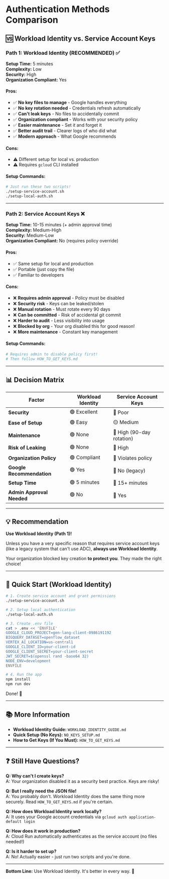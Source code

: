 # Authentication Methods Comparison

## 🆚 Workload Identity vs. Service Account Keys

### Path 1: Workload Identity (RECOMMENDED) ✅

**Setup Time:** 5 minutes  
**Complexity:** Low  
**Security:** High  
**Organization Compliant:** Yes  

#### Pros:
- ✅ **No key files to manage** - Google handles everything
- ✅ **No key rotation needed** - Credentials refresh automatically
- ✅ **Can't leak keys** - No files to accidentally commit
- ✅ **Organization compliant** - Works with your security policy
- ✅ **Easier maintenance** - Set it and forget it
- ✅ **Better audit trail** - Clearer logs of who did what
- ✅ **Modern approach** - What Google recommends

#### Cons:
- ⚠️ Different setup for local vs. production
- ⚠️ Requires `gcloud` CLI installed

#### Setup Commands:
```bash
# Just run these two scripts!
./setup-service-account.sh
./setup-local-auth.sh
```

---

### Path 2: Service Account Keys ❌

**Setup Time:** 10-15 minutes (+ admin approval time)  
**Complexity:** Medium-High  
**Security:** Medium-Low  
**Organization Compliant:** No (requires policy override)  

#### Pros:
- ✅ Same setup for local and production
- ✅ Portable (just copy the file)
- ✅ Familiar to developers

#### Cons:
- ❌ **Requires admin approval** - Policy must be disabled
- ❌ **Security risk** - Keys can be leaked/stolen
- ❌ **Manual rotation** - Must rotate every 90 days
- ❌ **Can be committed** - Risk of accidental git commit
- ❌ **Harder to audit** - Less visibility into usage
- ❌ **Blocked by org** - Your org disabled this for good reason!
- ❌ **More maintenance** - Constant key management

#### Setup Commands:
```bash
# Requires admin to disable policy first!
# Then follow HOW_TO_GET_KEYS.md
```

---

## 📊 Decision Matrix

| Factor | Workload Identity | Service Account Keys |
|--------|------------------|---------------------|
| **Security** | 🟢 Excellent | 🔴 Poor |
| **Ease of Setup** | 🟢 Easy | 🟡 Medium |
| **Maintenance** | 🟢 None | 🔴 High (90-day rotation) |
| **Risk of Leaking** | 🟢 None | 🔴 High |
| **Organization Policy** | 🟢 Compliant | 🔴 Violates policy |
| **Google Recommendation** | 🟢 Yes | 🔴 No (legacy) |
| **Setup Time** | 🟢 5 minutes | 🔴 15+ minutes |
| **Admin Approval Needed** | 🟢 No | 🔴 Yes |

---

## 💡 Recommendation

**Use Workload Identity (Path 1)!**

Unless you have a very specific reason that requires service account keys (like a legacy system that can't use ADC), **always use Workload Identity**.

Your organization blocked key creation **to protect you**. They made the right choice!

---

## 🚀 Quick Start (Workload Identity)

```bash
# 1. Create service account and grant permissions
./setup-service-account.sh

# 2. Setup local authentication
./setup-local-auth.sh

# 3. Create .env file
cat > .env << 'ENVFILE'
GOOGLE_CLOUD_PROJECT=gen-lang-client-0986191192
BIGQUERY_DATASET=openflow_dataset
VERTEX_AI_LOCATION=us-central1
GOOGLE_CLIENT_ID=your-client-id
GOOGLE_CLIENT_SECRET=your-client-secret
JWT_SECRET=$(openssl rand -base64 32)
NODE_ENV=development
ENVFILE

# 4. Run the app
npm install
npm run dev
```

Done! 🎉

---

## 📚 More Information

- **Workload Identity Guide:** `WORKLOAD_IDENTITY_GUIDE.md`
- **Quick Setup (No Keys):** `NO_KEYS_SETUP.md`
- **How to Get Keys (If You Must):** `HOW_TO_GET_KEYS.md`

---

## ❓ Still Have Questions?

**Q: Why can't I create keys?**  
A: Your organization disabled it as a security best practice. Keys are risky!

**Q: But I really need the JSON file!**  
A: You probably don't. Workload Identity does the same thing more securely. Read `HOW_TO_GET_KEYS.md` if you're certain.

**Q: How does Workload Identity work locally?**  
A: It uses your Google account credentials via `gcloud auth application-default login`

**Q: How does it work in production?**  
A: Cloud Run automatically authenticates as the service account (no files needed!)

**Q: Is it harder to set up?**  
A: No! Actually easier - just run two scripts and you're done.

---

**Bottom Line:** Use Workload Identity. It's better in every way. 🚀
